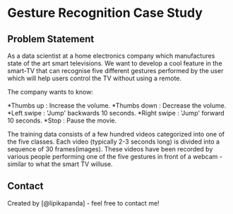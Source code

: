 # Gesture Recognition Case Study

## Problem Statement

As a data scientist at a home electronics company which manufactures state of the art smart televisions. We want to develop a cool feature in the smart-TV that can recognise five different gestures performed by the user which will help users control the TV without using a remote.

The company wants to know:

*Thumbs up		:  Increase the volume.
*Thumbs down	: Decrease the volume.
*Left swipe		: 'Jump' backwards 10 seconds.
*Right swipe	: 'Jump' forward 10 seconds. 
*Stop			: Pause the movie.
 

The training data consists of a few hundred videos categorized into one of the five classes. Each video (typically 2-3 seconds long) is divided into a sequence of 30 frames(images). These videos have been recorded by various people performing one of the five gestures in front of a webcam - similar to what the smart TV willuse.



## Contact
Created by [@lipikapanda] - feel free to contact me!
